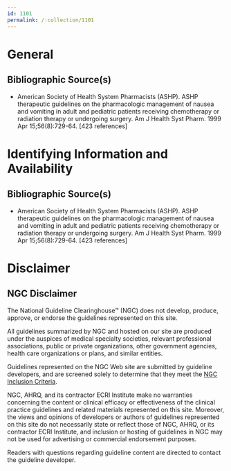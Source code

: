 ```yaml
---
id: 1101
permalink: /:collection/1101
---
```


# General

## Bibliographic Source(s)

- American Society of Health System Pharmacists (ASHP). ASHP therapeutic guidelines on the pharmacologic management of nausea and vomiting in adult and pediatric patients receiving chemotherapy or radiation therapy or undergoing surgery. Am J Health Syst Pharm. 1999 Apr 15;56(8):729-64. [423 references]

# Identifying Information and Availability

## Bibliographic Source(s)

- American Society of Health System Pharmacists (ASHP). ASHP therapeutic guidelines on the pharmacologic management of nausea and vomiting in adult and pediatric patients receiving chemotherapy or radiation therapy or undergoing surgery. Am J Health Syst Pharm. 1999 Apr 15;56(8):729-64. [423 references]

# Disclaimer

## NGC Disclaimer

The National Guideline Clearinghouse™ (NGC) does not develop, produce, approve, or endorse the guidelines represented on this site.

All guidelines summarized by NGC and hosted on our site are produced under the auspices of medical specialty societies, relevant professional associations, public or private organizations, other government agencies, health care organizations or plans, and similar entities.

Guidelines represented on the NGC Web site are submitted by guideline developers, and are screened solely to determine that they meet the [NGC Inclusion Criteria](/help-and-about/summaries/inclusion-criteria).

NGC, AHRQ, and its contractor ECRI Institute make no warranties concerning the content or clinical efficacy or effectiveness of the clinical practice guidelines and related materials represented on this site. Moreover, the views and opinions of developers or authors of guidelines represented on this site do not necessarily state or reflect those of NGC, AHRQ, or its contractor ECRI Institute, and inclusion or hosting of guidelines in NGC may not be used for advertising or commercial endorsement purposes.

Readers with questions regarding guideline content are directed to contact the guideline developer.

